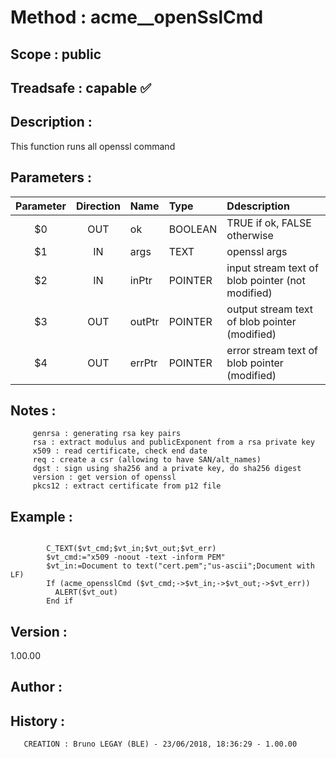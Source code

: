 ﻿# **Method :** acme__openSslCmd## **Scope :** public## **Treadsafe :** capable ✅ ## **Description :** This function runs all openssl command## **Parameters :** | Parameter | Direction | Name | Type | Ddescription | |:----:|:----:|:----|:----|:----| | $0 | OUT | ok | BOOLEAN | TRUE if ok, FALSE otherwise | | $1 | IN | args | TEXT | openssl args | | $2 | IN | inPtr | POINTER | input stream text of blob pointer (not modified) | | $3 | OUT | outPtr | POINTER | output stream text of blob pointer (modified) | | $4 | OUT | errPtr | POINTER | error stream text of blob pointer (modified) | ## **Notes :**          genrsa : generating rsa key pairs         rsa : extract modulus and publicExponent from a rsa private key         x509 : read certificate, check end date         req : create a csr (allowing to have SAN/alt_names)         dgst : sign using sha256 and a private key, do sha256 digest         version : get version of openssl         pkcs12 : extract certificate from p12 file## **Example :** ```        C_TEXT($vt_cmd;$vt_in;$vt_out;$vt_err)        $vt_cmd:="x509 -noout -text -inform PEM"        $vt_in:=Document to text("cert.pem";"us-ascii";Document with LF)        If (acme_opensslCmd ($vt_cmd;->$vt_in;->$vt_out;->$vt_err))          ALERT($vt_out)        End if```## **Version :** 1.00.00## **Author :** ## **History :**         CREATION : Bruno LEGAY (BLE) - 23/06/2018, 18:36:29 - 1.00.00